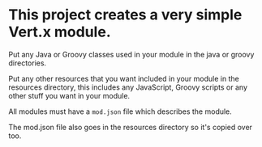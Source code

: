 # This project creates a very simple Vert.x module.

Put any Java or Groovy classes used in your module in the java or groovy directories.

Put any other resources that you want included in your module in the resources directory, this includes any JavaScript, Groovy scripts or any other stuff you want in your module.

All modules must have a `mod.json` file which describes the module.

The mod.json file also goes in the resources directory so it's copied over too.